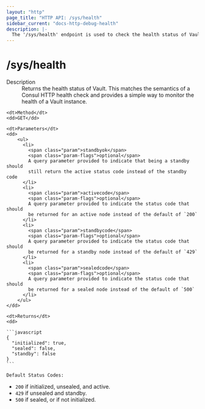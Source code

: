 ```yaml
---
layout: "http"
page_title: "HTTP API: /sys/health"
sidebar_current: "docs-http-debug-health"
description: |-
  The '/sys/health' endpoint is used to check the health status of Vault.
---
```


# /sys/health

<dl>
	<dt>Description</dt>
	<dd>
        Returns the health status of Vault. This matches the semantics of a
        Consul HTTP health check and provides a simple way to monitor the
        health of a Vault instance.
	</dd>

	<dt>Method</dt>
	<dd>GET</dd>

	<dt>Parameters</dt>
	<dd>
        <ul>
          <li>
            <span class="param">standbyok</span>
            <span class="param-flags">optional</span>
            A query parameter provided to indicate that being a standby should
            still return the active status code instead of the standby code
          </li>
          <li>
            <span class="param">activecode</span>
            <span class="param-flags">optional</span>
            A query parameter provided to indicate the status code that should
            be returned for an active node instead of the default of `200`
          </li>
          <li>
            <span class="param">standbycode</span>
            <span class="param-flags">optional</span>
            A query parameter provided to indicate the status code that should
            be returned for a standby node instead of the default of `429`
          </li>
          <li>
            <span class="param">sealedcode</span>
            <span class="param-flags">optional</span>
            A query parameter provided to indicate the status code that should
            be returned for a sealed node instead of the default of `500`
          </li>
        </ul>
	</dd>

	<dt>Returns</dt>
	<dd>

    ```javascript
    {
      "initialized": true,
      "sealed": false,
      "standby": false
    }
    ```

    Default Status Codes:

 * `200` if initialized, unsealed, and active.
 * `429` if unsealed and standby.
 * `500` if sealed, or if not initialized.
	</dd>
</dl>
